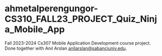 # ahmetalperengungor-CS310_FALL23_PROJECT_Quiz_Ninja_Mobile_App

Fall 2023-2024 Cs307 Mobile Application Development course project. Done together with Anıl Arslan anilarslan@sabanciuniv.edu.
